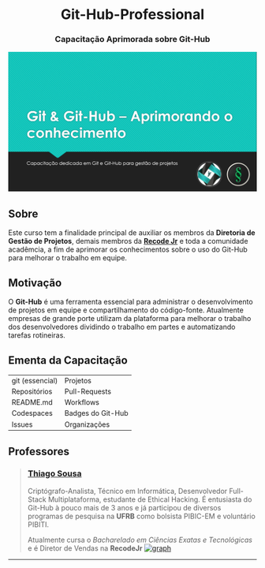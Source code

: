 <!--
|==============================================|
|                                              |
|                  Thiago Sousa                |
|        https://github.com/ThiagoSousa81      |         
|                                              |
|==============================================|
-->


<h1 align=center> Git-Hub-Professional</h1>
<h3 align=center>Capacitação Aprimorada sobre Git-Hub</h3>

![Imagem](./image.png)

## Sobre

Este curso tem a finalidade principal de auxiliar os membros da  **Diretoria de Gestão de Projetos**, demais membros da **[Recode Jr](https://github.com/RecodeJr/)** e toda a comunidade acadêmcia, a fim de aprimorar os conhecimentos sobre o uso do Git-Hub para melhorar o trabalho em equipe.

## Motivação

O **Git-Hub** é uma ferramenta essencial para administrar o desenvolvimento de projetos em equipe e compartilhamento do código-fonte. Atualmente empresas de grande porte utilizam da plataforma para melhorar o trabalho dos desenvolvedores dividindo o trabalho em partes e automatizando tarefas rotineiras.

## Ementa da Capacitação

<div align=center>

|  |  |
| --- | --- |
| git (essencial) | Projetos |
| Repositórios | Pull-Requests |
| README.md | Workflows |
| Codespaces | Badges do Git-Hub |
| Issues | Organizações |

</div>

## Professores

>
> ### **[Thiago Sousa](https://github.com/ThiagoSousa81)**
> Criptógrafo-Analista, Técnico em Informática, Desenvolvedor Full-Stack Multiplataforma, estudante de Ethical Hacking.
É entusiasta do Git-Hub à pouco mais de 3 anos e já participou de diversos programas de pesquisa na **UFRB** como bolsista PIBIC-EM e voluntário PIBITI. 
>
> Atualmente cursa o *Bacharelado em Ciências Exatas e Tecnológicas* e é Diretor de Vendas na **RecodeJr**
> [![graph](https://github-readme-stats.vercel.app/api?username=thiagosousa81&show_icons=true&theme=chartreuse-dark&layout=compact)](https://github.com/ThiagoSousa81)
<hr>
